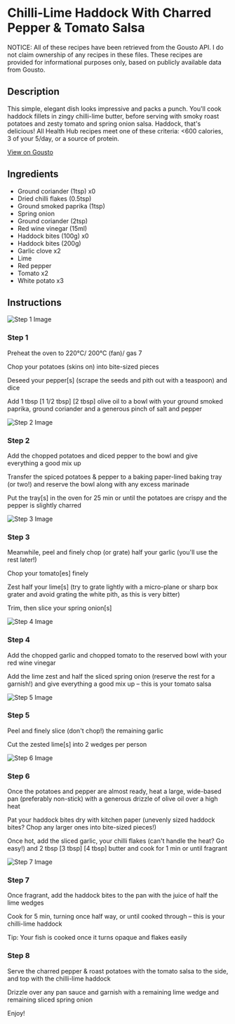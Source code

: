 # Chilli-Lime Haddock With Charred Pepper & Tomato Salsa

NOTICE: All of these recipes have been retrieved from the Gousto API. I do not claim ownership of any recipes in these files. These recipes are provided for informational purposes only, based on publicly available data from Gousto.

## Description

This simple, elegant dish looks impressive and packs a punch. You'll cook haddock fillets in zingy chilli-lime butter, before serving with smoky roast potatoes and zesty tomato and spring onion salsa. Haddock, that's delicious! All Health Hub recipes meet one of these criteria: <600 calories, 3 of your 5/day, or a source of protein.

[View on Gousto](https://www.gousto.co.uk/recipes/cookbook/chilli-lime-cod-with-charred-pepper-salsa)

## Ingredients

- Ground coriander (1tsp) x0
- Dried chilli flakes (0.5tsp)
- Ground smoked paprika (1tsp)
- Spring onion
- Ground coriander (2tsp)
- Red wine vinegar (15ml)
- Haddock bites (100g) x0
- Haddock bites (200g)
- Garlic clove x2
- Lime
- Red pepper
- Tomato x2
- White potato x3

## Instructions

![Step 1 Image](https://production-media.gousto.co.uk/cms/recipe-step-image/step-1-1721299956486-x200.jpg)

### Step 1

Preheat the oven to 220°C/ 200°C (fan)/ gas 7

Chop your potatoes (skins on) into bite-sized pieces

Deseed your pepper[s] (scrape the seeds and pith out with a teaspoon) and dice

Add 1 tbsp <span class="text-purple">[1 1/2 tbsp]</span> <span class="text-danger">[2 tbsp]</span> olive oil to a bowl with your ground smoked paprika, ground coriander and a generous pinch of salt and pepper

![Step 2 Image](https://production-media.gousto.co.uk/cms/recipe-step-image/step-2-1721300031348-x200.jpg)

### Step 2

Add the chopped potatoes and diced pepper to the bowl and give everything a good mix up

Transfer the spiced potatoes & pepper to a baking paper-lined baking tray (or two!) and reserve the bowl along with any excess marinade

Put the tray[s] in the oven for 25 min or until the potatoes are crispy and the pepper is slightly charred

![Step 3 Image](https://production-media.gousto.co.uk/cms/recipe-step-image/step-3-1721300074344-x200.jpg)

### Step 3

Meanwhile, peel and finely chop (or grate) half your garlic (you'll use the rest later!)

Chop your tomato[es] finely

Zest half your lime[s] (try to grate lightly with a micro-plane or sharp box grater and avoid grating the white pith, as this is very bitter)

Trim, then slice your spring onion[s]

![Step 4 Image](https://production-media.gousto.co.uk/cms/recipe-step-image/step-4-1721300163784-x200.jpg)

### Step 4

Add the chopped garlic and chopped tomato to the reserved bowl with your red wine vinegar

Add the lime zest and half the sliced spring onion (reserve the rest for a garnish!) and give everything a good mix up – this is your tomato salsa

![Step 5 Image](https://production-media.gousto.co.uk/cms/recipe-step-image/step-5-1721300171918-x200.jpg)

### Step 5

Peel and finely slice (don't chop!) the remaining garlic

Cut the zested lime[s] into 2 wedges per person

![Step 6 Image](https://production-media.gousto.co.uk/cms/recipe-step-image/step-6-1721300208584-x200.jpg)

### Step 6

Once the potatoes and pepper are almost ready, heat a large, wide-based pan (preferably non-stick) with a generous drizzle of olive oil over a high heat

Pat your haddock bites dry with kitchen paper (unevenly sized haddock bites? Chop any larger ones into bite-sized pieces!)

Once hot, add the sliced garlic, your chilli flakes (can't handle the heat? Go easy!) and 2 tbsp <span class="text-purple">[3 tbsp]</span> <span class="text-danger">[4 tbsp]</span> butter and cook for 1 min or until fragrant

![Step 7 Image](https://production-media.gousto.co.uk/cms/recipe-step-image/step-7-1721300302838-x200.jpg)

### Step 7

Once fragrant, add the haddock bites to the pan with the juice of half the lime wedges

Cook for 5 min, turning once half way, or until cooked through – this is your chilli-lime haddock

Tip: Your fish is cooked once it turns opaque and flakes easily

### Step 8

Serve the charred pepper & roast potatoes with the tomato salsa to the side, and top with the chilli-lime haddock

Drizzle over any pan sauce and garnish with a remaining lime wedge and remaining sliced spring onion

Enjoy!


